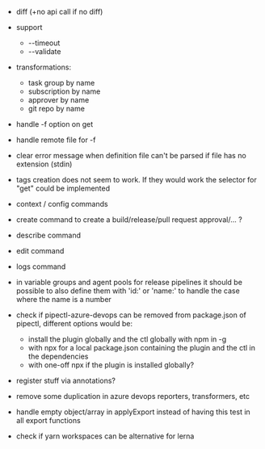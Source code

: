 - diff (+no api call if no diff)
- support
  - --timeout
  - --validate
- transformations:
  - task group by name
  - subscription by name
  - approver by name
  - git repo by name
- handle -f option on get
- handle remote file for -f
- clear error message when definition file can't be parsed if file has no extension (stdin)
- tags creation does not seem to work. If they would work the selector for "get" could be implemented
- context / config commands
- create command to create a build/release/pull request approval/... ?
- describe command
- edit command
- logs command
- in variable groups and agent pools for release pipelines it should be possible to also define them with 'id:' or 'name:' to handle the case where the name is a number

- check if pipectl-azure-devops can be removed from package.json of pipectl, different options would be:

  - install the plugin globally and the ctl globally with npm in -g
  - with npx for a local package.json containing the plugin and the ctl in the dependencies
  - with one-off npx if the plugin is installed globally?

- register stuff via annotations?
- remove some duplication in azure devops reporters, transformers, etc

- handle empty object/array in applyExport instead of having this test in all export functions

- check if yarn workspaces can be alternative for lerna
